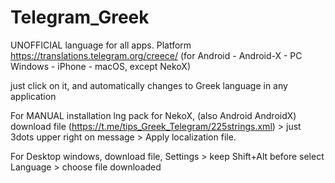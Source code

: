 # Telegram_Greek 
UNOFFICIAL language for all apps.
Platform https://translations.telegram.org/creece/ (for Android - Android-X - PC Windows - iPhone - macOS, except NekoX)

just click on it, and automatically changes to Greek language in any application

For MANUAL installation lng pack for NekoX, (also Android AndroidX) download file (https://t.me/tips_Greek_Telegram/225strings.xml) > just 3dots upper right on message > Apply localization file.

For Desktop windows, download file, Settings > keep Shift+Alt before select Language > choose file downloaded
